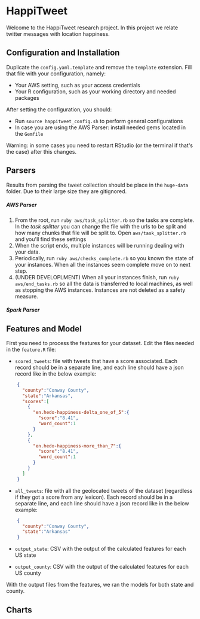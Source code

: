 # HappiTweet

Welcome to the HappiTweet research project. In this project we relate twitter messages with location happiness.

## Configuration and Installation

Duplicate the `config.yaml.template` and remove the `template` extension. Fill that file with your configuration, namely:
* Your AWS setting, such as your access credentials
* Your R configuration, such as your working directory and needed packages

After setting the configuration, you should:
* Run `source happitweet_config.sh` to perform general configurations
* In case you are using the AWS Parser: install needed gems located in the `Gemfile`

Warning: in some cases you need to restart RStudio (or the terminal if that's the case) after this changes.

## Parsers

Results from parsing the tweet collection should be place in the `huge-data` folder. Due to their large size they are gitignored.

##### AWS Parser
1. From the root, run `ruby aws/task_splitter.rb` so the tasks are complete. In the *task splitter* you can change the file with the urls to be split and how many chunks that file will be split to. Open `aws/task_splitter.rb` and you'll find these settings
2. When the script ends, multiple instances will be running dealing with your data.
3. Periodically, run `ruby aws/checks_complete.rb` so you known the state of your instances. When all the instances seem complete move on to next step.
4. (UNDER DEVELOPLMENT) When all your instances finish, run `ruby aws/end_tasks.rb` so all the data is transferred to local machines, as well as stopping the AWS instances. Instances are not deleted as a safety measure.

##### Spark Parser


## Features and Model

First you need to process the features for your dataset. Edit the files needed in the `feature.R` file:

* `scored_tweets`: file with tweets that have a score associated. Each record should be in a separate line, and each line should have a json record like in the below example:
```json
	{
	  "county":"Conway County",
	  "state":"Arkansas",
	  "scores":[
	    {
	      "en.hedo-happiness-delta_one_of_5":{
	        "score":"8.41",
	        "word_count":1
	      }
	    },
	    {
	      "en.hedo-happiness-more_than_7":{
	        "score":"8.41",
	        "word_count":1
	      }
	    }
	  ]
	}
```

* `all_tweets`: file with all the geolocated tweets of the dataset (regardless if they got a score from any lexicon). Each record should be in a separate line, and each line should have a json record like in the below example:
```json
	{
	  "county":"Conway County",
	  "state":"Arkansas"
	}
```

* `output_state`: CSV with the output of the calculated features for each US state

* `output_county`: CSV with the output of the calculated features for each US county

With the output files from the features, we ran the models for both state and county.


## Charts
